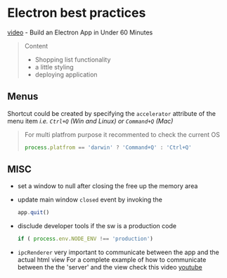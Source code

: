 # Electron best practices

[video](https://www.youtube.com/watch?v=kN1Czs0m1SU) - Build an Electron App in Under 60 Minutes

> Content
>
> * Shopping list functionality 
> * a little styling 
> * deploying application

## Menus

Shortcut could be created by specifying the `accelerator` attribute of the menu item _i.e. `Ctrl+Q` \(Win and Linux\) or `Command+Q` \(Mac\)_

> For multi platfrom purpose it recommented to check the current OS
>
> ```javascript
> process.platfrom == 'darwin' ? 'Command+Q' : 'Ctrl+Q'
> ```

## MISC

* set a window to null after closing the free up the memory area
* update main window `closed` event by invoking the

  ```javascript
  app.quit()
  ```

* disclude developer tools if the sw is a production code

  ```javascript
  if ( process.env.NODE_ENV !== 'production')
  ```

* `ipcRenderer` very important to communicate between the app and the actual html view For a complete example of how to communicate between the the 'server' and the view check this video [youtube](https://youtu.be/kN1Czs0m1SU?t=1881)

